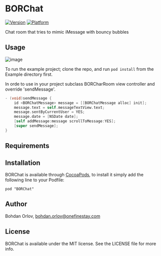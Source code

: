 # BORChat

[![Version](http://cocoapod-badges.herokuapp.com/v/BORChat/badge.png)](http://cocoadocs.org/docsets/BORChat)
[![Platform](http://cocoapod-badges.herokuapp.com/p/BORChat/badge.png)](http://cocoadocs.org/docsets/BORChat)

Chat room that tries to mimic iMessage with bouncy bubbles

## Usage

![image](http://giant.gfycat.com/BelatedFoolhardyCaudata.gif)

To run the example project; clone the repo, and run `pod install` from the Example directory first.

In orde to use in your project subclass BORCharRoom view controller and override 'sendMessage'.

```objective-c
- (void)sendMessage {
    id <BORChatMessage> message = [[BORChatMessage alloc] init];
    message.text = self.messageTextView.text;
    message.sentByCurrentUser = YES;
    message.date = [NSDate date];
    [self addMessage:message scrollToMessage:YES];
    [super sendMessage];
}
```

## Requirements

## Installation

BORChat is available through [CocoaPods](http://cocoapods.org), to install
it simply add the following line to your Podfile:

    pod "BORChat"

## Author

Bohdan Orlov, bohdan.orlov@onefinestay.com

## License

BORChat is available under the MIT license. See the LICENSE file for more info.

